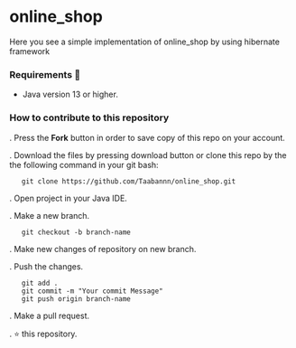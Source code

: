 # online_shop
Here you see a simple implementation of online_shop by using hibernate framework

### Requirements 🔧
* Java version 13 or higher.

### How to contribute to this repository 
. Press the **Fork** button in order to save copy of this repo on your account.

. Download the files by pressing download button or clone this repo by the the following command in your git bash:

       git clone https://github.com/Taabannn/online_shop.git
       
. Open project in your Java IDE.

. Make a new branch.
 
       git checkout -b branch-name
. Make new changes of repository on new branch.

. Push the changes.

       git add .
       git commit -m "Your commit Message"
       git push origin branch-name
. Make a pull request.

. ⭐ this repository.
